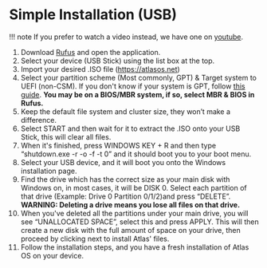 # Simple Installation (USB)

!!! note
	If you prefer to watch a video instead, we have one on [youtube](https://www.youtube.com/watch?v=Le-0wHEKvow).

1. Download [Rufus](http://rufus.ie/en_US/) and open the application.
2. Select your device (USB Stick) using the list box at the top.
3. Import your desired .ISO file (https://atlasos.net)
4. Select your partition scheme (Most commonly, GPT) & Target system to UEFI (non-CSM). If you don't know if your system is GPT, follow [this guide](https://github.com/Atlas-OS/Atlas/wiki/1.-FAQ#14-how-do-i-check-if-my-storage-is-gpt). **You may be on a BIOS/MBR system, if so, select MBR & BIOS in Rufus.**
5. Keep the default file system and cluster size, they won’t make a difference.
6. Select START and then wait for it to extract the .ISO onto your USB Stick, this will clear all files.
7. When it's finished, press WINDOWS KEY + R and then type “shutdown.exe -r -o -f -t 0” and it should boot you to your boot menu.
8.  Select your USB device, and it will boot you onto the Windows installation page.
9.   Find the drive which has the correct size as your main disk with Windows on, in most cases, it will be DISK 0. Select each partition of that drive (Example: Drive 0 Partition 0/1/2)and press “DELETE”. **WARNING: Deleting a drive means you lose all files on that drive.**
10.  When you've deleted all the partitions under your main drive, you will see “UNALLOCATED SPACE”, select this and press APPLY. This will then create a new disk with the full amount of space on your drive, then proceed by clicking next to install Atlas' files.
11.  Follow the installation steps, and you have a fresh installation of Atlas OS on your device.